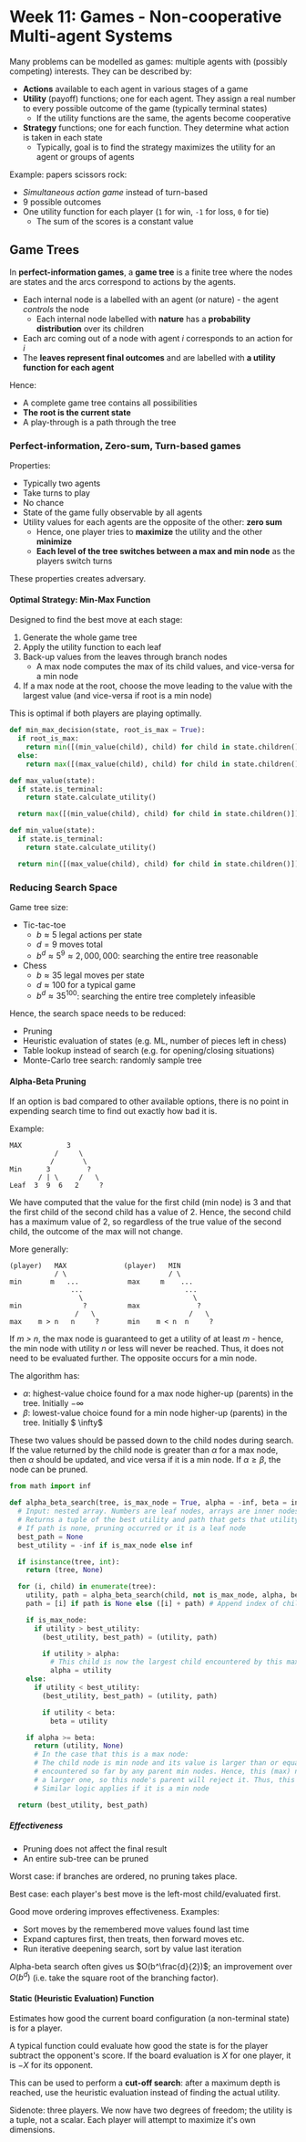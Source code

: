 # Week 11: Games - Non-cooperative Multi-agent Systems

Many problems can be modelled as games: multiple agents with (possibly competing) interests. They can be described by:

- **Actions** available to each agent in various stages of a game
- **Utility** (payoff) functions; one for each agent. They assign a real number to every possible outcome of the game (typically terminal states)
  - If the utility functions are the same, the agents become cooperative
- **Strategy** functions; one for each function. They determine what action is taken in each state
  - Typically, goal is to find the strategy maximizes the utility for an agent or groups of agents

Example: papers scissors rock:

- *Simultaneous action game* instead of turn-based
- 9 possible outcomes
- One utility function for each player (`1` for win, `-1` for loss, `0` for tie)
  - The sum of the scores is a constant value

## Game Trees

In **perfect-information games**, a **game tree** is a finite tree where the nodes are states and the arcs correspond to actions by the agents.

- Each internal node is a labelled with an agent (or nature) - the agent *controls* the node
  - Each internal node labelled with **nature** has a **probability distribution** over its children
- Each arc coming out of a node with agent *i* corresponds to an action for *i*
- The **leaves represent final outcomes** and are labelled with **a utility function for each agent**

Hence:

- A complete game tree contains all possibilities
- **The root is the current state**
- A play-through is a path through the tree

### Perfect-information, Zero-sum, Turn-based games

Properties:

- Typically two agents
- Take turns to play
- No chance
- State of the game fully observable by all agents
- Utility values for each agents are the opposite of the other: **zero sum**
  - Hence, one player tries to **maximize** the utility and the other **minimize**
  - **Each level of the tree switches between a max and min node** as the players switch turns

These properties creates adversary.

#### Optimal Strategy: Min-Max Function

Designed to find the best move at each stage:

1. Generate the whole game tree
2. Apply the utility function to each leaf
3. Back-up values from the leaves through branch nodes
   - A max node computes the max of its child values, and vice-versa for a min node
4. If a max node at the root, choose the move leading to the value with the largest value (and vice-versa if root is a min node)

This is optimal if both players are playing optimally.

```python
def min_max_decision(state, root_is_max = True):
  if root_is_max:
    return min([(min_value(child), child) for child in state.children()])[1]
  else:
    return max([(max_value(child), child) for child in state.children()])[1]

def max_value(state):
  if state.is_terminal:
    return state.calculate_utility()

  return max([(min_value(child), child) for child in state.children()])[1]

def min_value(state):
  if state.is_terminal:
    return state.calculate_utility()

  return min([(max_value(child), child) for child in state.children()])[1]
```

### Reducing Search Space

Game tree size:

- Tic-tac-toe
  - $b \approx 5$ legal actions per state
  - $d = 9$ moves total
  - $b^d \approx 5^9 \approx 2,000,000$: searching the entire tree reasonable
- Chess
  - $b \approx 35$ legal moves per state
  - $d \approx 100$ for a typical game
  - $b^d \approx 35^{100}$: searching the entire tree completely infeasible

Hence, the search space needs to be reduced:

- Pruning
- Heuristic evaluation of states (e.g. ML, number of pieces left in chess)
- Table lookup instead of search (e.g. for opening/closing situations)
- Monte-Carlo tree search: randomly sample tree

#### Alpha-Beta Pruning

If an option is bad compared to other available options, there is no point in expending search time to find out exactly how bad it is.

Example:

```
MAX           3
           /     \
          /       \
Min      3         ?
       / | \     /   \
Leaf  3  9  6   2     ?
```

We have computed that the value for the first child (min node) is 3 and that the first child of the second child has a value of 2. Hence, the second child has a maximum value of 2, so regardless of the true value of the second child, the outcome of the max will not change.

More generally:

```
(player)   MAX              (player)   MIN
           / \                         / \
min       m   ...            max     m    ...
               ...                         ...
                 \                           \
min               ?          max              ?
                /   \                       /   \
max    m > n   n     ?       min    m < n  n     ?
```

If *m > n*, the max node is guaranteed to get a utility of at least *m* - hence, the min node with utility *n* or less will never be reached. Thus, it does not need to be evaluated further. The opposite occurs for a min node.

The algorithm has:

- $\alpha$: highest-value choice found for a max node higher-up (parents) in the tree. Initially $-\infty$
- $\beta$: lowest-value choice found for a min node higher-up (parents) in the tree. Initially $ \infty$

These two values should be passed down to the child nodes during search. If the value returned by the child node is greater than $\alpha$ for a max node, then $\alpha$ should be updated, and vice versa if it is a min node. If $\alpha \geq \beta$, the node can be pruned.

```python
from math import inf

def alpha_beta_search(tree, is_max_node = True, alpha = -inf, beta = inf):
  # Input: nested array. Numbers are leaf nodes, arrays are inner nodes
  # Returns a tuple of the best utility and path that gets that utility (index numbers)
  # If path is none, pruning occurred or it is a leaf node
  best_path = None
  best_utility = -inf if is_max_node else inf

  if isinstance(tree, int):
    return (tree, None)

  for (i, child) in enumerate(tree):
    utility, path = alpha_beta_search(child, not is_max_node, alpha, beta)
    path = [i] if path is None else ([i] + path) # Append index of child to path received by child

    if is_max_node:
      if utility > best_utility:
        (best_utility, best_path) = (utility, path)

        if utility > alpha:
          # This child is now the largest child encountered by this max node or any parent max nodes
          alpha = utility
    else:
      if utility < best_utility:
        (best_utility, best_path) = (utility, path)

        if utility < beta:
          beta = utility

    if alpha >= beta:
      return (utility, None)
      # In the case that this is a max node:
      # The child node is min node and its value is larger than or equal to the smallest value
      # encountered so far by any parent min nodes. Hence, this (max) node pick this child or
      # a larger one, so this node's parent will reject it. Thus, this node can be pruned
      # Similar logic applies if it is a min node

  return (best_utility, best_path)
```

##### Effectiveness

- Pruning does not affect the final result
- An entire sub-tree can be pruned

Worst case: if branches are ordered, no pruning takes place.

Best case: each player's best move is the left-most child/evaluated first.

Good move ordering improves effectiveness. Examples:

- Sort moves by the remembered move values found last time
- Expand captures first, then treats, then forward moves etc.
- Run iterative deepening search, sort by value last iteration

Alpha-beta search often gives us $O(b^\frac{d}{2})$; an improvement over $O(b^d)$ (i.e. take the square root of the branching factor).

#### Static (Heuristic Evaluation) Function

Estimates how good the current board configuration (a non-terminal state) is for a player.

A typical function could evaluate how good the state is for the player subtract the opponent's score. If the board evaluation is $X$ for one player, it is $-X$ for its opponent.

This can be used to perform a **cut-off search**: after a maximum depth is reached, use the heuristic evaluation instead of finding the actual utility.

Sidenote: three players. We now have two degrees of freedom; the utility is a tuple, not a scalar. Each player will attempt to maximize it's own dimensions.
